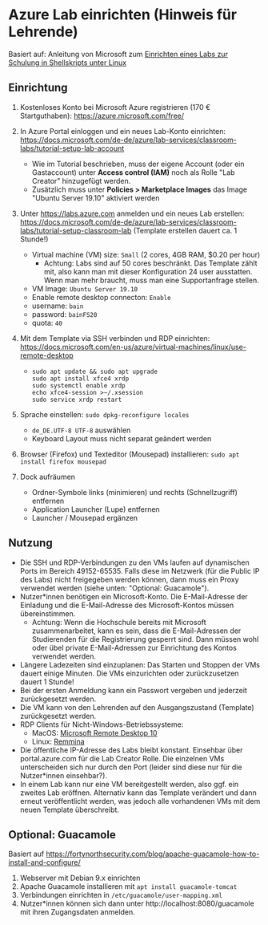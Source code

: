 # Azure Lab einrichten (Hinweis für Lehrende)

Basiert auf: Anleitung von Microsoft zum [Einrichten eines Labs zur Schulung in Shellskripts unter Linux](https://docs.microsoft.com/de-de/azure/lab-services/classroom-labs/class-type-shell-scripting-linux)

## Einrichtung

1. Kostenloses Konto bei Microsoft Azure registrieren (170 € Startguthaben): https://azure.microsoft.com/free/

2. In Azure Portal einloggen und ein neues Lab-Konto einrichten: https://docs.microsoft.com/de-de/azure/lab-services/classroom-labs/tutorial-setup-lab-account
   - Wie im Tutorial beschrieben, muss der eigene Account (oder ein Gastaccount) unter **Access control (IAM)** noch als Rolle "Lab Creator" hinzugefügt werden.
   - Zusätzlich muss unter **Policies > Marketplace Images** das Image "Ubuntu Server 19.10" aktiviert werden

3. Unter https://labs.azure.com anmelden und ein neues Lab erstellen: https://docs.microsoft.com/de-de/azure/lab-services/classroom-labs/tutorial-setup-classroom-lab (Template erstellen dauert ca. 1 Stunde!)
   - Virtual machine (VM) size: `Small` (2 cores, 4GB RAM, $0.20 per hour)
     - Achtung: Labs sind auf 50 cores beschränkt.  Das Template zählt mit, also kann man mit dieser Konfiguration 24 user ausstatten. Wenn man mehr braucht, muss man eine Supportanfrage stellen.
   - VM Image: `Ubuntu Server 19.10`
   - Enable remote desktop connecton: `Enable`
   - username: `bain`
   - password: `bainFS20`
   - quota: `40`

4. Mit dem Template via SSH verbinden und RDP einrichten: https://docs.microsoft.com/en-us/azure/virtual-machines/linux/use-remote-desktop

   - ```
     sudo apt update && sudo apt upgrade
     sudo apt install xfce4 xrdp
     sudo systemctl enable xrdp
     echo xfce4-session >~/.xsession
     sudo service xrdp restart
     ```

5. Sprache einstellen: `sudo dpkg-reconfigure locales`

   - `de_DE.UTF-8 UTF-8` auswählen
   - Keyboard Layout muss nicht separat geändert werden

6. Browser (Firefox) und Texteditor (Mousepad) installieren:  `sudo apt install firefox mousepad`

7. Dock aufräumen

   - Ordner-Symbole links (minimieren) und rechts (Schnellzugriff) entfernen
   - Application Launcher (Lupe) entfernen
   - Launcher / Mousepad ergänzen

## Nutzung

* Die SSH und RDP-Verbindungen zu den VMs laufen auf dynamischen Ports im Bereich 49152-65535. Falls diese im Netzwerk (für die Public IP des Labs) nicht freigegeben werden können, dann muss ein Proxy verwendet werden (siehe unten: "Optional: Guacamole").
* Nutzer\*innen benötigen ein Microsoft-Konto. Die E-Mail-Adresse der Einladung und die E-Mail-Adresse des Microsoft-Kontos müssen übereinstimmen.
  * Achtung: Wenn die Hochschule bereits mit Microsoft zusammenarbeitet, kann es sein, dass die E-Mail-Adressen der Studierenden für die Registrierung gesperrt sind. Dann müssen wohl oder übel private E-Mail-Adressen zur Einrichtung des Kontos verwendet werden.
* Längere Ladezeiten sind einzuplanen: Das Starten und Stoppen der VMs dauert einige Minuten. Die VMs einzurichten oder zurückzusetzen dauert 1 Stunde!
* Bei der ersten Anmeldung kann ein Passwort vergeben und jederzeit zurückgesetzt werden.
* Die VM kann von den Lehrenden auf den Ausgangszustand (Template) zurückgesetzt werden.
* RDP Clients für Nicht-Windows-Betriebssysteme:
  * MacOS: [Microsoft Remote Desktop 10](https://apps.apple.com/de/app/microsoft-remote-desktop-10/id1295203466)
  * Linux: [Remmina](https://remmina.org/)
* Die öffentliche IP-Adresse des Labs bleibt konstant. Einsehbar über portal.azure.com für die Lab Creator Rolle. Die einzelnen VMs unterscheiden sich nur durch den Port (leider sind diese nur für die Nutzer\*innen einsehbar?).
* In einem Lab kann nur eine VM bereitgestellt werden, also ggf. ein zweites Lab eröffnen. Alternativ kann das Template verändert und dann erneut veröffentlicht werden, was jedoch alle vorhandenen VMs mit dem neuen Template überschreibt.

## Optional: Guacamole

Basiert auf https://fortynorthsecurity.com/blog/apache-guacamole-how-to-install-and-configure/

1. Webserver mit Debian 9.x einrichten
2. Apache Guacamole installieren mit `apt install guacamole-tomcat`
3. Verbindungen einrichten in `/etc/guacamole/user-mapping.xml`
4. Nutzer\*innen können sich dann unter http://localhost:8080/guacamole mit ihren Zugangsdaten anmelden.
